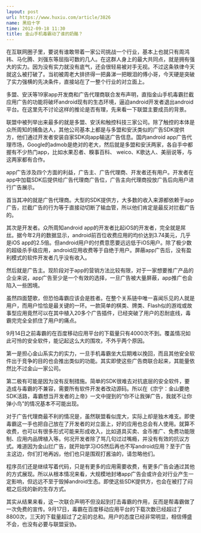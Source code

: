 ```yaml
---
layout: post
url: https://www.huxiu.com/article/3826
name: 黑焰十字
time: 2012-09-18 11:30
title: 金山手机毒霸动了谁的奶酪？
---
```

在互联网圈子里，要说有谁敢带着一家公司挑战一个行业，基本上也就只有周鸿祎、马化腾、刘强东等屈指可数的几人。在这群人身上的最大共同点，就是拥有强大的实力。因为没有实力就没有底气，还会很轻易被对手无视。不过这条铁律今天就这么被打破了。当初被周老大排挤得一把鼻涕一把眼泪的傅小哥，今天硬是突破了实力强横的先决条件，直接站在了一整个行业的对立面上。

多盟、安沃等19家app开发商和广告代理商联合发布声明，直指金山手机毒霸拦截应用广告的功能将破坏android现有的生态环境，逼迫android开发者退出android平台。在这里先不讨论这样的推论是否有理，先来看一下联盟主要成员的背景。

联盟中被列举出来最多的就是多盟、安沃和触控科技三家公司。除了触控的本体是众所周知的捕鱼达人，其他公司基本上都是与多盟和安沃类似的广告SDK提供方，他们通过开发者安装自家SDK向app输送广告信息。国内android app广告代理市场，Google的admob是绝对的老大，然后就是多盟和安沃两家，各自手中都握有不少热门app，比如水果忍者、糗事百科、 weico、K歌达人、美丽说等，与这两家都有合作。

app广告涉及四个方面的利益，广告主、广告代理商、开发者还有用户。开发者在app中加载SDK后提供给广告代理商广告位，广告主向代理商投放广告后向用户进行广告展示。

首当其冲的就是广告代理商。大型的SDK提供方，大多数的收入来源都依赖于app广告，拦截广告的行为等于直接动切断了输血管，所以他们肯定是最反对拦截广告的。

其次是开发者。众所周知android app的开发者比起iOS的开发者，完全就是屌丝。据今年2月的数据显示，android前百位收费应用的均价达到3.74美元，几乎是iOS app的2.5倍。但android用户的付费意愿要远远低于iOS用户。除了极少数的超级杀手级应用，android应用收费等于自绝于用户。屏蔽app广告后，没有盈利模式的软件开发者几乎没有收入。

然后就是广告主。现阶段对于app的营销方法比较有限，对于一家想要推广产品的企业来说，app广告至少是一个有效的选择，一旦广告被大量屏蔽，app推广也会陷入一些困境。

虽然四面楚歌，但恐怕毒霸应该会是胜者。在整个关系链中唯一喜闻乐见的人就是用户，而用户恰恰是最关键的一环。一款简单的棋类、牌类、Flash似的游戏或故事型应用竟然可以在其中植入20多个广告插件，已经突破了用户的忍耐底线，毒霸完完全全抓住了用户的痛点。

9月14日之前毒霸的在百度移动应用平台的下载量只有4000次不到。覆盖情况如此可怜的安全软件，能记起这么大的围攻，不外乎两个原因。

第一是担心金山系实力的实力，一旦手机毒霸坐大后期难以挽回，而且其他安全软件出于竞争的目的也会推出类似的功能。其实即使这些广告商联合起来，其能量依然比不过金山一家公司。

第二极有可能是因为没有反制措施。简单的SDK很难去对抗底层的安全软件，要造成与毒霸的不兼容，需要所有软件开发者改动源码。所以在《宗宁：金山要绝SDK活路，毒霸想当开发者的上帝》一文中提到的“你不让我弹广告，我就不让你弹小鸟”的情况基本不可能出现。

对于广告代理商最不利的情况是，虽然联盟看似庞大，实际上却是独木难支。即使毒霸这一手也把自己放在了开发者的对立面上，好的应用也总会有人使用。就算不收费，也可以有很多形式可能来形成收入，比如道具买卖、金币推广、免费功能限制、应用内品牌植入等。何况开发者除了骂几句过过嘴瘾，并没有有效的抗议方式。难道因为金山拦广告，就开始学习iOS然后再也不写android应用？至于广告主这边，你们打地再凶，他们也只是围观打酱油的，请忽略他们。

程序员们还是继续写着代码，只是有更多的应用需要收费，有更多广告会通过其他的方式展现。所以从根本情况来看，大规模地封堵app广告会或许会对行业产生一定影响，但远远不至于毁掉android生态。即使这些SDK提供方，也会在被打了闷棍之后找的新的生存方式。

其实从结果来看，这一次联合声明不但没起到打击毒霸的作用，反而是帮毒霸做了一次免费的宣传。9月17日，毒霸在百度移动应用平台的下载次数已经超过了8800次，三天的下载量超过了之前的总和。用户的态度已经非常明显，相信傅盛不会，也没有必要与联盟妥协。

